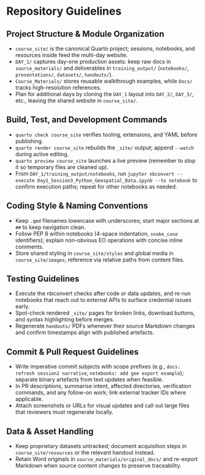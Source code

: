 # Repository Guidelines

## Project Structure & Module Organization
- `course_site/` is the canonical Quarto project; sessions, notebooks, and resources inside feed the multi-day website.
- `DAY_1/` captures day-one production assets: keep raw docs in `source_materials/` and deliverables in `training_output/` (`notebooks/`, `presentations/`, `datasets/`, `handouts/`).
- `Course_Materials/` stores reusable walkthrough examples, while `Docs/` tracks high-resolution references.
- Plan for additional days by cloning the `DAY_1` layout into `DAY_2/`, `DAY_3/`, etc., leaving the shared website in `course_site/`.

## Build, Test, and Development Commands
- `quarto check course_site` verifies tooling, extensions, and YAML before publishing.
- `quarto render course_site` rebuilds the `_site/` output; append `--watch` during active editing.
- `quarto preview course_site` launches a live preview (remember to stop it so temporary files are cleaned up).
- From `DAY_1/training_output/notebooks`, run `jupyter nbconvert --execute Day1_Session3_Python_Geospatial_Data.ipynb --to notebook` to confirm execution paths; repeat for other notebooks as needed.

## Coding Style & Naming Conventions
- Keep `.qmd` filenames lowercase with underscores; start major sections at `##` to keep navigation clean.
- Follow PEP 8 within notebooks (4-space indentation, `snake_case` identifiers); explain non-obvious EO operations with concise inline comments.
- Store shared styling in `course_site/styles` and global media in `course_site/images`; reference via relative paths from content files.

## Testing Guidelines
- Execute the nbconvert checks after code or data updates, and re-run notebooks that reach out to external APIs to surface credential issues early.
- Spot-check rendered `_site/` pages for broken links, download buttons, and syntax highlighting before merges.
- Regenerate `handouts/` PDFs whenever their source Markdown changes and confirm timestamps align with published artefacts.

## Commit & Pull Request Guidelines
- Write imperative commit subjects with scope prefixes (e.g., `docs: refresh session2 narrative`, `notebooks: add gee export example`); separate binary artefacts from text updates when feasible.
- In PR descriptions, summarise intent, affected directories, verification commands, and any follow-on work; link external tracker IDs where applicable.
- Attach screenshots or URLs for visual updates and call out large files that reviewers must regenerate locally.

## Data & Asset Handling
- Keep proprietary datasets untracked; document acquisition steps in `course_site/resources` or the relevant handout instead.
- Retain Word originals in `source_materials/original_docs/` and re-export Markdown when source content changes to preserve traceability.
